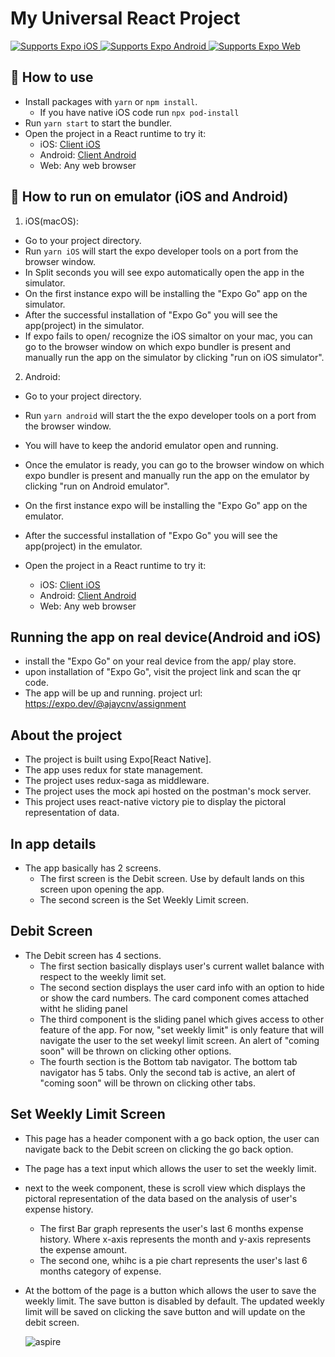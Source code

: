 # My Universal React Project

<p>
  <!-- iOS -->
  <a href="https://itunes.apple.com/app/apple-store/id982107779">
    <img alt="Supports Expo iOS" longdesc="Supports Expo iOS" src="https://img.shields.io/badge/iOS-4630EB.svg?style=flat-square&logo=APPLE&labelColor=999999&logoColor=fff" />
  </a>
  <!-- Android -->
  <a href="https://play.google.com/store/apps/details?id=host.exp.exponent&referrer=blankexample">
    <img alt="Supports Expo Android" longdesc="Supports Expo Android" src="https://img.shields.io/badge/Android-4630EB.svg?style=flat-square&logo=ANDROID&labelColor=A4C639&logoColor=fff" />
  </a>
  <!-- Web -->
  <a href="https://docs.expo.dev/workflow/web/">
    <img alt="Supports Expo Web" longdesc="Supports Expo Web" src="https://img.shields.io/badge/web-4630EB.svg?style=flat-square&logo=GOOGLE-CHROME&labelColor=4285F4&logoColor=fff" />
  </a>
</p>






## 🚀 How to use

- Install packages with `yarn` or `npm install`.
  - If you have native iOS code run `npx pod-install`
- Run `yarn start` to start the bundler.
- Open the project in a React runtime to try it:
  - iOS: [Client iOS](https://itunes.apple.com/app/apple-store/id982107779)
  - Android: [Client Android](https://play.google.com/store/apps/details?id=host.exp.exponent&referrer=blankexample)
  - Web: Any web browser

## 🚀 How to run on emulator (iOS and Android)

1. iOS(macOS):
  - Go to your project directory.
  - Run `yarn iOS` will start the expo developer tools on a port from the browser window.
  - In Split seconds you will see expo automatically open the app in the simulator.
  - On the first instance expo will be installing the "Expo Go" app on the simulator.
  - After the successful installation of "Expo Go" you will see the app(project) in the simulator.
  - If expo fails to open/ recognize the iOS simaltor on your mac, you can go to the browser window on which expo bundler is present and manually run the app on the simulator by clicking "run on iOS simulator".

2. Android:
  - Go to your project directory.
  - Run `yarn android` will start the the expo developer tools on a port from the browser window.
  - You will have to keep the andorid emulator open and running.
  - Once the emulator is ready, you can go to the browser window on which expo bundler is present and manually run the app on the emulator by clicking "run on Android emulator".
  - On the first instance expo will be installing the "Expo Go" app on the emulator.
  - After the successful installation of "Expo Go" you will see the app(project) in the emulator.

- Open the project in a React runtime to try it:
  - iOS: [Client iOS](https://itunes.apple.com/app/apple-store/id982107779)
  - Android: [Client Android](https://play.google.com/store/apps/details?id=host.exp.exponent&referrer=blankexample)
  - Web: Any web browser

## Running the app on real device(Android and iOS)
- install the "Expo Go" on your real device from the app/ play store.
- upon installation of "Expo Go", visit the project link and scan the qr code.
- The app will be up and running.
  project url: https://expo.dev/@ajaycnv/assignment


## About the project

- The project is built using Expo[React Native].
- The app uses redux for state management. 
- The project uses redux-saga as middleware.
- The project uses the mock api hosted on the postman's mock server.
- This project uses react-native victory pie to display the pictoral representation of data.

## In app details
- The app basically has 2 screens.
  - The first screen is the Debit screen. Use by default lands on this screen upon opening the app.
  - The second screen is the Set Weekly Limit screen.

## Debit Screen 
- The Debit screen has 4 sections.
  - The first section basically displays user's current wallet balance with respect to the weekly limit set.
  - The second section displays the user card info with an option to hide or show the card numbers. The card component comes attached witht he sliding panel
  - The third component is the sliding panel which gives access to other feature of the app. For now, "set weekly limit" is only feature that will navigate the user
    to the set weekyl limit screen. An alert of "coming soon" will be thrown on clicking other options.
  - The fourth section is the Bottom tab navigator. The bottom tab navigator has 5 tabs. Only the second tab is active, an alert of "coming soon" will be thrown on clicking other tabs.

## Set Weekly Limit Screen 
- This page has a header component with a go back option, the user can navigate back to the Debit screen on clicking the go back option.
- The page has a text input which allows the user to set the weekly limit.
- next to the week component, these is scroll view which displays the pictoral representation of the data based on the analysis of user's expense history.
  - The first Bar graph represents the user's last 6 months expense history. Where x-axis represents the month and y-axis represents the expense amount.
  - The second one, whihc is a pie chart represents the user's last 6 months category of expense.
- At the bottom of the page is a button which allows the user to save the weekly limit. The save button is disabled by default. The updated weekly limit
  will be saved on clicking the save button and will update on the debit screen.
  
  
  

  
  ![aspire](https://user-images.githubusercontent.com/47854133/145645410-320f0f7f-8093-440f-93e1-9959b29309b3.gif)



